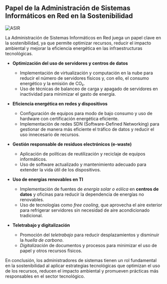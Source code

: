 ## Papel de la Administración de Sistemas Informáticos en Red en la Sostenibilidad

![ASIR](img/asir.jpg)

La Administración de Sistemas Informáticos en Red juega un papel clave en la sostenibilidad, ya que permite optimizar recursos, reducir el impacto ambiental y mejorar la eficiencia energética en las infraestructuras tecnológicas.

- **Optimización del uso de servidores y centros de datos**
  - Implementación de virtualización y computación en la nube para reducir el número de servidores físicos y, con ello, el consumo energético y la emisión de CO₂.
  - Uso de técnicas de balanceo de carga y apagado de servidores en inactividad para minimizar el gasto de energía.

- **Eficiencia energética en redes y dispositivos**
  - Configuración de equipos para modo de bajo consumo y uso de hardware con certificación energética eficiente.
  - Implementación de redes SDN (Software-Defined Networking) para gestionar de manera más eficiente el tráfico de datos y reducir el uso innecesario de recursos.

- **Gestión responsable de residuos electrónicos (e-waste)**
  - Aplicación de políticas de reutilización y reciclaje de equipos informáticos.
  - Uso de software actualizado y mantenimiento adecuado para extender la vida útil de los dispositivos.

- **Uso de energías renovables en TI**
  - Implementación de fuentes de *energía solar o eólica* en **centros de datos** y oficinas para reducir la dependencia de energías no renovables.
  - Uso de tecnologías como *free cooling*, que aprovecha el aire exterior para refrigerar servidores sin necesidad de aire acondicionado tradicional.

- **Teletrabajo y digitalización**
  - Promoción del *teletrabajo* para reducir desplazamientos y disminuir la *huella de carbono*.
  - *Digitalización* de documentos y procesos para minimizar el uso de papel y otros recursos físicos.

En conclusión, los administradores de sistemas tienen un rol fundamental en la sostenibilidad al aplicar estrategias tecnológicas que optimizan el uso de los recursos, reducen el impacto ambiental y promueven prácticas más responsables en el sector tecnológico.
